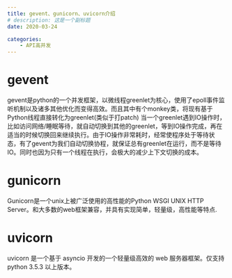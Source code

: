 ```yaml
---
title: gevent、gunicorn、uvicorn介绍
# description: 这是一个副标题
date: 2020-03-24

categories:
    - API高并发
---
```


# gevent
gevent是python的一个并发框架，以微线程greenlet为核心，使用了epoll事件监听机制以及诸多其他优化而变得高效。而且其中有个monkey类，将现有基于Python线程直接转化为greenlet(类似于打patch)
当一个greenlet遇到IO操作时，比如访问网络/睡眠等待，就自动切换到其他的greenlet，等到IO操作完成，再在适当的时候切换回来继续执行。由于IO操作非常耗时，经常使程序处于等待状态，有了gevent为我们自动切换协程，就保证总有greenlet在运行，而不是等待IO。同时也因为只有一个线程在执行，会极大的减少上下文切换的成本。

# gunicorn
Gunicorn是一个unix上被广泛使用的高性能的Python WSGI UNIX HTTP Server。和大多数的web框架兼容，并具有实现简单，轻量级，高性能等特点.

# uvicorn
uvicorn 是一个基于 asyncio 开发的一个轻量级高效的 web 服务器框架。仅支持 python 3.5.3 以上版本。